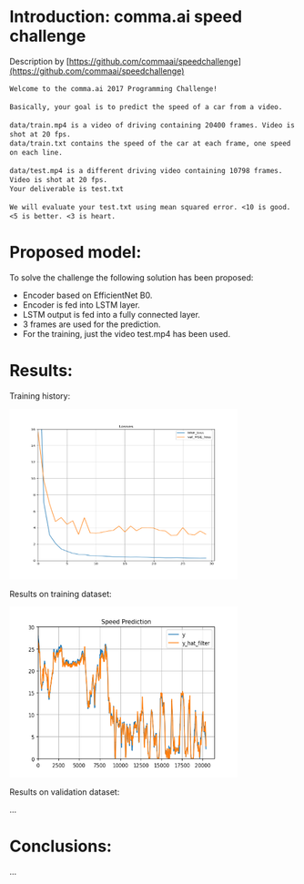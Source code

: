 # Introduction: comma.ai speed challenge
Description by [https://github.com/commaai/speedchallenge](https://github.com/commaai/speedchallenge)  

```
Welcome to the comma.ai 2017 Programming Challenge!

Basically, your goal is to predict the speed of a car from a video.

data/train.mp4 is a video of driving containing 20400 frames. Video is shot at 20 fps.
data/train.txt contains the speed of the car at each frame, one speed on each line.

data/test.mp4 is a different driving video containing 10798 frames. Video is shot at 20 fps.
Your deliverable is test.txt

We will evaluate your test.txt using mean squared error. <10 is good. <5 is better. <3 is heart.
```

# Proposed model:
To solve the challenge the following solution has been proposed:
 - Encoder based on EfficientNet B0.
 - Encoder is fed into LSTM layer.
 - LSTM output is fed into a fully connected layer.
 - 3 frames are used for the prediction.
 - For the training, just the video test.mp4 has been used.

# Results:
Training history:

<img src="https://github.com/DiTurr/speed_challenge/blob/main/results/history_training.png" height="300" width="400" />

Results on training dataset:

<img src="https://github.com/DiTurr/speed_challenge/blob/main/results/results_train.png" height="300" width="400" />

Results on validation dataset:

...


# Conclusions:
...
